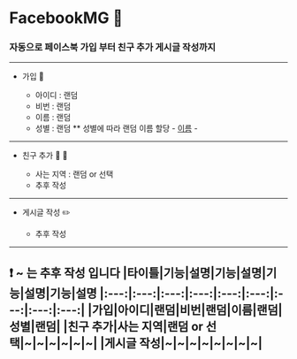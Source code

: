 # FacebookMG :blue_book:

### 자동으로 페이스북 가입 부터 친구 추가 게시글 작성까지 
---------------------------------------
* 가입 :feet:

  * 아이디 : 랜덤
  * 비번 : 랜덤
  * 이름 : 랜덤
  * 성별 : 랜덤 
  ** 성별에 따라 랜덤 이름 할당 - [이름](https://koreanname.me/) -

---------------------------------------
* 친구 추가 :two_men_holding_hands: :two_women_holding_hands:
 
  * 사는 지역 : 랜덤 or 선택
  * 추후 작성

---------------------------------------
* 게시글 작성 :pencil2:
 
  * 추후 작성

---------------------------------------
:heavy_exclamation_mark: ~ 는 추후 작성 입니다
|타이틀|기능|설명|기능|설명|기능|설명|기능|설명
|:---:|:---:|:---:|:---:|:---:|:---:|:---:|:---:|:---:|
|가입|아이디|랜덤|비번|랜덤|이름|랜덤|성별|랜덤|
|친구 추가|사는 지역|랜덤 or 선택|~|~|~|~|~|~|
|게시글 작성|~|~|~|~|~|~|~|~|
---------------------------------------
